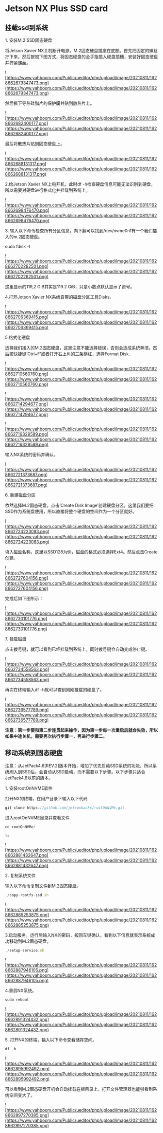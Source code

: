 # Jetson NX Plus SSD card

## 挂载ssd到系统

1. 安装M.2 SSD固态硬盘

将Jetson Xavier NX关机断开电源，M.2固态硬盘插座在底部。首先把固定的螺丝拧下来，然后按照下图方式，将固态硬盘的金手指插入硬盘插槽，安装好固态硬盘并拧紧螺丝。

![https://www.yahboom.com/Public/ueditor/php/upload/image/20210811/1628662679347473.png](https://www.yahboom.com/Public/ueditor/php/upload/image/20210811/1628662679347473.png)

然后撕下导热硅脂片的保护膜并贴到散热片上。

![https://www.yahboom.com/Public/ueditor/php/upload/image/20210811/1628662682400177.png](https://www.yahboom.com/Public/ueditor/php/upload/image/20210811/1628662682400177.png)

最后将散热片贴到固态硬盘上。

![https://www.yahboom.com/Public/ueditor/php/upload/image/20210811/1628662688131317.png](https://www.yahboom.com/Public/ueditor/php/upload/image/20210811/1628662688131317.png)

2.给Jetson Xavier NX上电开机，此时df -h检查硬盘信息可能无法识别到硬盘，所以需要对硬盘进行格式化并挂载到系统上。

![https://www.yahboom.com/Public/ueditor/php/upload/image/20210811/1628662698476470.png](https://www.yahboom.com/Public/ueditor/php/upload/image/20210811/1628662698476470.png)

3. 输入以下命令检查所有分区信息，向下翻可以找到/dev/nvme0n1有一个我们插入的m.2固态硬盘。

sudo fdisk -l

![https://www.yahboom.com/Public/ueditor/php/upload/image/20210811/1628662702282501.png](https://www.yahboom.com/Public/ueditor/php/upload/image/20210811/1628662702282501.png)

这里显示的119,2 GiB其实是119.2 GiB，只是小数点默认显示了逗号。

4.打开Jetson Xavier NX系统自带的磁盘分区工具Disks。

![https://www.yahboom.com/Public/ueditor/php/upload/image/20210811/1628662706369415.png](https://www.yahboom.com/Public/ueditor/php/upload/image/20210811/1628662706369415.png)

5.格式化硬盘

选择我们接入的M.2固态硬盘，这里注意不能选择错误，否则会造成系统奔溃。然后按快捷键‘Ctrl+F’或者打开右上角的三条横杠，选择Format Disk.

![https://www.yahboom.com/Public/ueditor/php/upload/image/20210811/1628662710560760.png](https://www.yahboom.com/Public/ueditor/php/upload/image/20210811/1628662710560760.png)

![https://www.yahboom.com/Public/ueditor/php/upload/image/20210811/1628662714294677.png](https://www.yahboom.com/Public/ueditor/php/upload/image/20210811/1628662714294677.png)

![https://www.yahboom.com/Public/ueditor/php/upload/image/20210811/1628662716329589.png](https://www.yahboom.com/Public/ueditor/php/upload/image/20210811/1628662716329589.png)

输入NX系统的密码并确认。

![https://www.yahboom.com/Public/ueditor/php/upload/image/20210811/1628662721373687.png](https://www.yahboom.com/Public/ueditor/php/upload/image/20210811/1628662721373687.png)

6. 新建磁盘分区

依然选择M.2固态硬盘，点击‘Create Disk Image’创建硬盘分区。这里我们要把SSD作为系统盘使用，所以直接将整个硬盘的空间作为一个分区就好。

![https://www.yahboom.com/Public/ueditor/php/upload/image/20210811/1628662724223083.png](https://www.yahboom.com/Public/ueditor/php/upload/image/20210811/1628662724223083.png)

填入磁盘名称，这里以SSD128为例，磁盘的格式必须选择Ext4。然后点击Create创建。

![https://www.yahboom.com/Public/ueditor/php/upload/image/20210811/1628662727604156.png](https://www.yahboom.com/Public/ueditor/php/upload/image/20210811/1628662727604156.png)

完成后如下图所示：

![https://www.yahboom.com/Public/ueditor/php/upload/image/20210811/1628662730101776.png](https://www.yahboom.com/Public/ueditor/php/upload/image/20210811/1628662730101776.png)

7. 挂载磁盘

点击拨号键，就可以看到已经挂载到系统上。同时拨号键会自动变成停止键。

![https://www.yahboom.com/Public/ueditor/php/upload/image/20210811/1628662734558563.png](https://www.yahboom.com/Public/ueditor/php/upload/image/20210811/1628662734558563.png)

再次在终端输入df -h就可以查到刚刚挂载的硬盘了。

![https://www.yahboom.com/Public/ueditor/php/upload/image/20210811/1628662736577789.png](https://www.yahboom.com/Public/ueditor/php/upload/image/20210811/1628662736577789.png)

**注意：第一步要和第二步连贯起来操作，因为第一步每一次重启后就会失效，所以如果中途关机，需要再次执行步骤一，再进行步骤二。**

## ****移动系统到固态硬盘****

注意：从JetPack4.6[REV.2]版本开始，增加了优先启动SSD系统的功能，所以系统刷入到SSD后，会自动从SSD启动，而不需要以下步骤。以下步骤只适合JetPack4.6以前的版本。

1. 安装rootOnNVME软件

打开NX的终端，在用户目录下输入以下代码

```jsx
git clone https://github.com/jetsonhacks/rootOnNVMe.git
```

进入rootOnNVME目录并查看文件

```jsx
cd rootOnNVMe/
```

```jsx
ls
```

![https://www.yahboom.com/Public/ueditor/php/upload/image/20210811/1628662881432647.png](https://www.yahboom.com/Public/ueditor/php/upload/image/20210811/1628662881432647.png)

2. 复制系统文件

输入以下命令复制文件到M.2固态硬盘。

```jsx
./copy-rootfs-ssd.sh
```

![https://www.yahboom.com/Public/ueditor/php/upload/image/20210811/1628662885253875.png](https://www.yahboom.com/Public/ueditor/php/upload/image/20210811/1628662885253875.png)

3.启动服务，运行后输入NX的密码，按回车键确认，看到以下信息就表示系统成功移动到M.2固态硬盘。

```jsx
./setup-service.sh
```

![https://www.yahboom.com/Public/ueditor/php/upload/image/20210811/1628662887946105.png](https://www.yahboom.com/Public/ueditor/php/upload/image/20210811/1628662887946105.png)

4.重启NX系统。

```jsx
sudo reboot
```

![https://www.yahboom.com/Public/ueditor/php/upload/image/20210811/1628662891324432.png](https://www.yahboom.com/Public/ueditor/php/upload/image/20210811/1628662891324432.png)

5. 打开NX的终端，输入以下命令查看储存空间。

```jsx
df -h
```

![https://www.yahboom.com/Public/ueditor/php/upload/image/20210811/1628662895992492.png](https://www.yahboom.com/Public/ueditor/php/upload/image/20210811/1628662895992492.png)

可以看到M.2固态硬盘开机会自动挂载在根目录上。打开文件管理器也能够看到系统空间变大了。

![https://www.yahboom.com/Public/ueditor/php/upload/image/20210811/1628662897270385.png](https://www.yahboom.com/Public/ueditor/php/upload/image/20210811/1628662897270385.png)